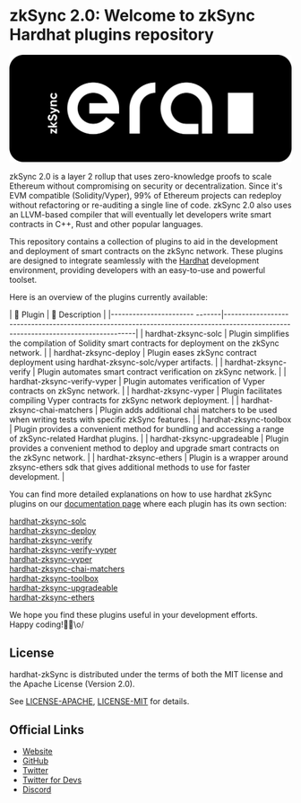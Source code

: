# zkSync 2.0: Welcome to zkSync Hardhat plugins repository

![Era Logo](https://github.com/matter-labs/era-contracts/raw/main/eraLogo.svg)

zkSync 2.0 is a layer 2 rollup that uses zero-knowledge proofs to scale Ethereum without compromising on security or
decentralization. Since it's EVM compatible (Solidity/Vyper), 99% of Ethereum projects can redeploy without refactoring
or re-auditing a single line of code. zkSync 2.0 also uses an LLVM-based compiler that will eventually let developers
write smart contracts in C++, Rust and other popular languages.

This repository contains a collection of plugins to aid in the development and deployment of smart contracts on the zkSync network. These plugins are designed to integrate seamlessly with the [Hardhat](https://hardhat.org/) development environment, providing developers with an easy-to-use and powerful toolset.

Here is an overview of the plugins currently available:

| 🔌 Plugin                     | 📄 Description                                                                                                                    |
|----------------------- -------|-----------------------------------------------------------------------------------------------------------------------------------|
| hardhat-zksync-solc           | Plugin simplifies the compilation of Solidity smart contracts for deployment on the zkSync network.                               |
| hardhat-zksync-deploy         | Plugin eases zkSync contract deployment using hardhat-zksync-solc/vyper artifacts.                                                |
| hardhat-zksync-verify         | Plugin automates smart contract verification on zkSync network.                                                                   |
| hardhat-zksync-verify-vyper   | Plugin automates verification of Vyper contracts on zkSync network.                                                               |
| hardhat-zksync-vyper          | Plugin facilitates compiling Vyper contracts for zkSync network deployment.                                                       |
| hardhat-zksync-chai-matchers  | Plugin adds additional chai matchers to be used when writing tests with specific zkSync features.                                 |
| hardhat-zksync-toolbox        | Plugin provides a convenient method for bundling and accessing a range of zkSync-related Hardhat plugins.                         |
| hardhat-zksync-upgradeable    | Plugin provides a convenient method to deploy and upgrade smart contracts on the zkSync network.                                  |
| hardhat-zksync-ethers         | Plugin is a wrapper around zksync-ethers sdk that gives additional methods to use for faster development.                         |

You can find more detailed explanations on how to use hardhat zkSync plugins on our [documentation page](https://v2-docs.zksync.io/api/hardhat/plugins.html#plugins) where each plugin has its own section:

[hardhat-zksync-solc](https://era.zksync.io/docs/tools/hardhat/hardhat-zksync-solc.html)\
[hardhat-zksync-deploy](https://era.zksync.io/docs/tools/hardhat/hardhat-zksync-deploy.html)\
[hardhat-zksync-verify](https://era.zksync.io/docs/tools/hardhat/hardhat-zksync-verify.html)\
[hardhat-zksync-verify-vyper](https://era.zksync.io/docs/tools/hardhat/hardhat-zksync-verify-vyper.html)\
[hardhat-zksync-vyper](https://era.zksync.io/docs/tools/hardhat/hardhat-zksync-vyper.html)\
[hardhat-zksync-chai-matchers](https://era.zksync.io/docs/tools/hardhat/hardhat-zksync-chai-matchers.html)\
[hardhat-zksync-toolbox](https://era.zksync.io/docs/tools/hardhat/plugins.html)\
[hardhat-zksync-upgradeable](https://era.zksync.io/docs/tools/hardhat/hardhat-zksync-upgradable.html)\
[hardhat-zksync-ethers](https://era.zksync.io/docs/tools/hardhat/hardhat-zksync-ethers.html)


We hope you find these plugins useful in your development efforts.\
Happy coding!🙌🎉\o/

## License

hardhat-zkSync is distributed under the terms of both the MIT license and the Apache License (Version 2.0).

See [LICENSE-APACHE](LICENSE-APACHE), [LICENSE-MIT](LICENSE-MIT) for details.

## Official Links

- [Website](https://zksync.io/)
- [GitHub](https://github.com/matter-labs)
- [Twitter](https://twitter.com/zksync)
- [Twitter for Devs](https://twitter.com/zkSyncDevs)
- [Discord](https://join.zksync.dev)
